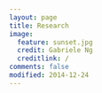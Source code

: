 ```yaml
---
layout: page
title: Research
image:
  feature: sunset.jpg
  credit: Gabriele Ng
  creditlink: /
comments: false
modified: 2014-12-24
---
```


